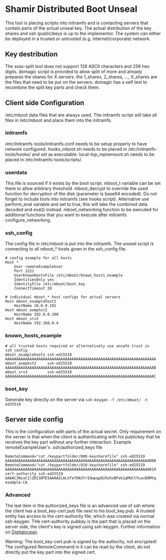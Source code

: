 # Shamir Distributed Boot Unseal

This tool is placing scripts into initramfs and is contacting servers that contain parts of the actual unseal key.
The actual distribution of the key shares and ssh (public)keys is up to the implementor.
The system can either be deployed in a trusted or untrusted (e.g. internet/corporate) network.

## Key destribution
The ssss-split tool does not support 128 ASCII characters and 256 hex digits. domagic script is provided to allow split of more and already prepares the shares for X servers. the 1_shares, 2_shares, ..., X_shares are the files that need to be put on the servers.
domagic has a self test to recombine the split key parts and check them.

## Client side Configuration
/etc/mboot data files that are always used. The initramfs script will take all files in /etc/mboot and place them into the initramfs.

### initramfs
/etc/initramfs-tools/initramfs.conf needs to be setup properly to have network configured.
hooks_mboot.sh needs to be placed in /etc/initramfs-tools/hooks/ and set as executable.
local-top_mpremount.sh needs to be placed in /etc/initramfs-tools/scripts/.

### userdata
This file is sourced if it exists by the boot script. mboot_t variable can be set there to allow arbitrary threshold. mboot_decrypt to override the used function for decryption of the disk (parameter is base64 encoded). Do not forget to include tools into initramfs (see hooks script). Alternative use perform_eval variable and set to true, this will take the combined data decoded and eval() instead. mboot_networking function to be executed for additional functions that you want to execute after initramfs configure_networking.

### ssh_config
The config file in /etc/mboot is put into the initramfs. The unseal script is connecting to all mboot_* hosts given in the ssh_config file.
```
# config example for all hosts
Host *
    User remoteExampleUser
    Port 2222
    UserKnownHostsFile /etc/mboot/known_hosts_example
    IdentitiesOnly yes
    IdentityFile /etc/mboot/boot_key
    ConnectTimeout 20

# individual mboot_* host configs for actual servers
Host mboot_examplehost1
    HostName 10.0.0.101
Host mboot_exmphst2
    HostName 192.0.0.200
Host mboot_srv3
    HostName 192.168.0.4
```

### known_hosts_example
```
# all trusted hosts required or alternatively use unsafe trust in ssh_config
mboot_examplehost1 ssh-ed25519 AAAAAAAAAAAAAAAAAAAAAAAAAAAAAAAAAAAAAAAAAAAAAAAAAAAAAAAAAAAAAAAAAAAA
mboot_exmphst2     ssh-ed25519 AAAAAAAAAAAAAAAAAAAAAAAAAAAAAAAAAAAAAAAAAAAAAAAAAAAAAAAAAAAAAAAAAAAB
mboot_srv3         ssh-ed25519 AAAAAAAAAAAAAAAAAAAAAAAAAAAAAAAAAAAAAAAAAAAAAAAAAAAAAAAAAAAAAAAAAAAC
```

### boot_key
Generate key directly on the server via ```ssh-keygen -f /etc/mboot/ -t ed25519```

## Server side config
This is the configuration with parts of the actual secret. Only requirement on the server is that when the client is authenticating with his publickey that he receives the key part without any further interaction.
Example remoteExampleUser's .ssh/authorized_keys file
```
RemoteCommand="cat /keypartfolder/000-keysharefile" ssh-ed25519 AAAAAAAAAAAAAAAAAAAAAAAAAAAAAAAAAAAAAAAAAAAAAAAAAAAAAAAAAAAAAAAAA000
RemoteCommand="cat /keypartfolder/010-keysharefile" ssh-ed25519 AAAAAAAAAAAAAAAAAAAAAAAAAAAAAAAAAAAAAAAAAAAAAAAAAAAAAAAAAAAAAAAAA010
cert-authority ssh-ed25519 AAAAC3NzaC1lZDI1NTE5AAAAILmLXfef0ASYrIdwpqp8Z4uhxBPak1qMUCtYLevD8Mtq example-CA
```
### Advanced
The last item in the authorized_keys file is an advanced use of ssh where the client has a boot_key-cert.pub file next to his boot_key.pub. A trusted entity has access to the cert-authority file, which was created via normal ssh-keygen.
THe cert-authority pubkey is the part that is placed on the server side, the client's key is signed using ssh-keygen.
Further information on [Digitalocean](https://www.digitalocean.com/community/tutorials/how-to-create-an-ssh-ca-to-validate-hosts-and-clients-with-ubuntu).

Warning: The boot_key-cert.pub is signed by the authority, not encrypted! The configured RemoteCommand in it can be read by the client, do not directly put the key part into the signed cert.
